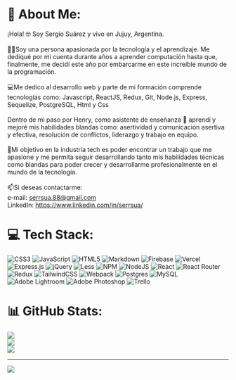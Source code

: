 
# 💫 About Me:
¡Hola! 🤓 Soy Sergio Suárez y vivo en Jujuy, Argentina.<br><br>🙋‍♂️Soy una persona apasionada por la tecnología y el aprendizaje. Me dediqué por mi cuenta durante años a aprender computación hasta que, finalmente, me decidí este año por embarcarme en este increíble mundo de la programación.<br><br>💻Me dedico al desarrollo web y parte de mi formación comprende tecnologías como: Javascript, ReactJS, Redux, Git, Node.js, Express, Sequelize, PostgreSQL, Html y Css<br><br>Dentro de mi paso por Henry, como asistente de enseñanza 🫡 aprendí y mejoré mis habilidades blandas como: asertividad y comunicación asertiva y efectiva, resolución de conflictos, liderazgo y trabajo en equipo.<br><br>🎯Mi objetivo en la industria tech es poder encontrar un trabajo que me apasione y me permita seguir desarrollando tanto mis habilidades técnicas como blandas para poder crecer y desarrollarme profesionalmente en el mundo de la tecnología.<br><br>📫Si deseas contactarme:<br>e-mail: serrsua.88@gmail.com<br>LinkedIn: https://www.linkedin.com/in/serrsua/<br>


# 💻 Tech Stack:
![CSS3](https://img.shields.io/badge/css3-%231572B6.svg?style=for-the-badge&logo=css3&logoColor=white) ![JavaScript](https://img.shields.io/badge/javascript-%23323330.svg?style=for-the-badge&logo=javascript&logoColor=%23F7DF1E) ![HTML5](https://img.shields.io/badge/html5-%23E34F26.svg?style=for-the-badge&logo=html5&logoColor=white) ![Markdown](https://img.shields.io/badge/markdown-%23000000.svg?style=for-the-badge&logo=markdown&logoColor=white) ![Firebase](https://img.shields.io/badge/firebase-%23039BE5.svg?style=for-the-badge&logo=firebase) ![Vercel](https://img.shields.io/badge/vercel-%23000000.svg?style=for-the-badge&logo=vercel&logoColor=white) ![Express.js](https://img.shields.io/badge/express.js-%23404d59.svg?style=for-the-badge&logo=express&logoColor=%2361DAFB) ![jQuery](https://img.shields.io/badge/jquery-%230769AD.svg?style=for-the-badge&logo=jquery&logoColor=white) ![Less](https://img.shields.io/badge/less-2B4C80?style=for-the-badge&logo=less&logoColor=white) ![NPM](https://img.shields.io/badge/NPM-%23000000.svg?style=for-the-badge&logo=npm&logoColor=white) ![NodeJS](https://img.shields.io/badge/node.js-6DA55F?style=for-the-badge&logo=node.js&logoColor=white) ![React](https://img.shields.io/badge/react-%2320232a.svg?style=for-the-badge&logo=react&logoColor=%2361DAFB) ![React Router](https://img.shields.io/badge/React_Router-CA4245?style=for-the-badge&logo=react-router&logoColor=white) ![Redux](https://img.shields.io/badge/redux-%23593d88.svg?style=for-the-badge&logo=redux&logoColor=white) ![TailwindCSS](https://img.shields.io/badge/tailwindcss-%2338B2AC.svg?style=for-the-badge&logo=tailwind-css&logoColor=white) ![Webpack](https://img.shields.io/badge/webpack-%238DD6F9.svg?style=for-the-badge&logo=webpack&logoColor=black) ![Postgres](https://img.shields.io/badge/postgres-%23316192.svg?style=for-the-badge&logo=postgresql&logoColor=white) ![MySQL](https://img.shields.io/badge/mysql-%2300f.svg?style=for-the-badge&logo=mysql&logoColor=white) ![Adobe Lightroom](https://img.shields.io/badge/Adobe%20Lightroom-31A8FF.svg?style=for-the-badge&logo=Adobe%20Lightroom&logoColor=white) ![Adobe Photoshop](https://img.shields.io/badge/adobephotoshop-%2331A8FF.svg?style=for-the-badge&logo=adobephotoshop&logoColor=white) ![Trello](https://img.shields.io/badge/Trello-%23026AA7.svg?style=for-the-badge&logo=Trello&logoColor=white)
# 📊 GitHub Stats:
![](https://github-readme-stats.vercel.app/api?username=serrsua&theme=react&hide_border=true&include_all_commits=false&count_private=false)<br/>
![](https://github-readme-streak-stats.herokuapp.com/?user=serrsua&theme=react&hide_border=true)<br/>
![](https://github-readme-stats.vercel.app/api/top-langs/?username=serrsua&theme=react&hide_border=true&include_all_commits=false&count_private=false&layout=compact)

---
[![](https://visitcount.itsvg.in/api?id=serrsua&icon=2&color=12)](https://visitcount.itsvg.in)

<!-- Proudly created with GPRM ( https://gprm.itsvg.in ) -->

